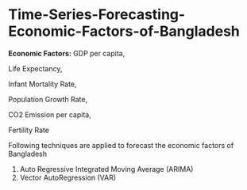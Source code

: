 # Time-Series-Forecasting-Economic-Factors-of-Bangladesh

**Economic Factors:**
GDP per capita,

Life Expectancy,

Infant Mortality Rate,

Population Growth Rate,

CO2 Emission per capita,

Fertility Rate


Following techniques are applied to forecast the economic factors of Bangladesh

1. Auto Regressive Integrated Moving Average (ARIMA)
2. Vector AutoRegression (VAR)
